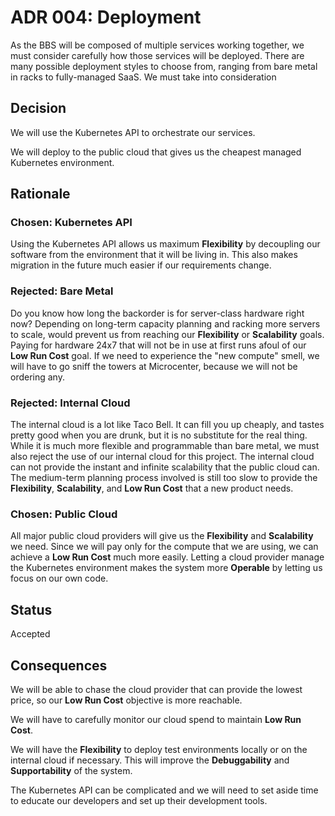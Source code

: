# ADR 004: Deployment
As the BBS will be composed of multiple services working together, we must
consider carefully how those services will be deployed.  There are many possible
deployment styles to choose from, ranging from bare metal in racks to
fully-managed SaaS.  We must take into consideration 

## Decision 
We will use the Kubernetes API to orchestrate our services.

We will deploy to the public cloud that gives us the cheapest managed
Kubernetes environment.

## Rationale 

### Chosen: Kubernetes API
Using the Kubernetes API allows us maximum **Flexibility** by decoupling our
software from the environment that it will be living in.  This also makes
migration in the future much easier if our requirements change.

### Rejected: Bare Metal
Do you know how long the backorder is for server-class hardware right now?
Depending on long-term capacity planning and racking more servers to scale,
would prevent us from reaching our **Flexibility** or **Scalability** goals.
Paying for hardware 24x7 that will not be in use at first runs afoul of our
**Low Run Cost** goal.  If we need to experience the "new compute" smell, we will
have to go sniff the towers at Microcenter, because we will not be ordering any.

### Rejected: Internal Cloud
The internal cloud is a lot like Taco Bell.  It can fill you up cheaply, and
tastes pretty good when you are drunk, but it is no substitute for the real
thing. While it is much more flexible and programmable than bare metal, we must also
reject the use of our internal cloud for this project.  The internal cloud can
not provide the instant and infinite scalability that the public cloud can.  The
medium-term planning process involved is still too slow to provide the
**Flexibility**, **Scalability**, and **Low Run Cost** that a new product needs.

### Chosen: Public Cloud
All major public cloud providers will give us the **Flexibility** and
**Scalability** we need.  Since we will pay only for the compute that we are
using, we can achieve a **Low Run Cost** much more easily.  Letting a cloud
provider manage the Kubernetes environment makes the system more **Operable** by
letting us focus on our own code.

## Status
Accepted

## Consequences
We will be able to chase the cloud provider that can provide the lowest price,
so our **Low Run Cost** objective is more reachable.

We will have to carefully monitor our cloud spend to maintain **Low Run Cost**.

We will have the **Flexibility** to deploy test environments locally or on the internal cloud
if necessary.  This will improve the **Debuggability** and **Supportability** of
the system.

The Kubernetes API can be complicated and we will need to set aside time to
educate our developers and set up their development tools.

